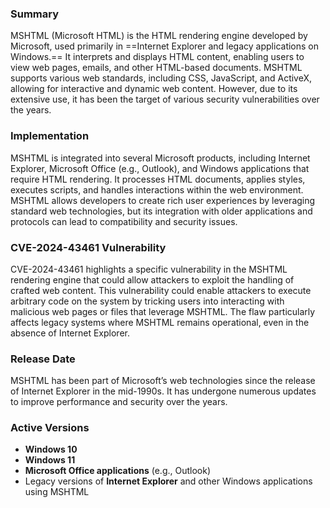 ### **Summary**

MSHTML (Microsoft HTML) is the HTML rendering engine developed by Microsoft, used primarily in ==Internet Explorer and legacy applications on Windows.== It interprets and displays HTML content, enabling users to view web pages, emails, and other HTML-based documents. MSHTML supports various web standards, including CSS, JavaScript, and ActiveX, allowing for interactive and dynamic web content. However, due to its extensive use, it has been the target of various security vulnerabilities over the years.

### **Implementation**

MSHTML is integrated into several Microsoft products, including Internet Explorer, Microsoft Office (e.g., Outlook), and Windows applications that require HTML rendering. It processes HTML documents, applies styles, executes scripts, and handles interactions within the web environment. MSHTML allows developers to create rich user experiences by leveraging standard web technologies, but its integration with older applications and protocols can lead to compatibility and security issues.

### **CVE-2024-43461 Vulnerability**

CVE-2024-43461 highlights a specific vulnerability in the MSHTML rendering engine that could allow attackers to exploit the handling of crafted web content. This vulnerability could enable attackers to execute arbitrary code on the system by tricking users into interacting with malicious web pages or files that leverage MSHTML. The flaw particularly affects legacy systems where MSHTML remains operational, even in the absence of Internet Explorer.

### **Release Date**

MSHTML has been part of Microsoft’s web technologies since the release of Internet Explorer in the mid-1990s. It has undergone numerous updates to improve performance and security over the years.

### **Active Versions**

- **Windows 10**
- **Windows 11**
- **Microsoft Office applications** (e.g., Outlook)
- Legacy versions of **Internet Explorer** and other Windows applications using MSHTML